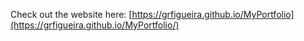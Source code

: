 Check out the website here: [https://grfigueira.github.io/MyPortfolio](https://grfigueira.github.io/MyPortfolio/)
